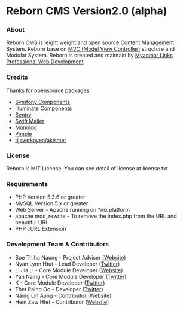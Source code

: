 Reborn CMS Version2.0 (alpha)
=============================

### About

Reborn CMS is leight weight and open source Content Management System.
Reborn base on [MVC (Model View Controller)](http://www.en.wikipedia.org/wiki/Model-view-controller) structure and Modular System.
Reborn is created and maintain by [Myanmar Links Professional Web Development](http://www.myanmarlinks.net)

### Credits

Thanks for opensource packages.

* [Symfony Components](http://symfony.com)
* [Illuminate Components](http://packagist.org/packages/illuminate/database)
* [Sentry](http://packages.org/packagist/cartalyst/sentry)
* [Swift Mailer](http://swiftmailer.org)
* [Monolog](http://github.com/Seldaek/monolog)
* [Pimple](http://pimple.sensiolabs.org)
* [tijsverkoyen/akismet](https://github.com/tijsverkoyen/Akismet)

### License

Reborn is MIT License. You can see detail of license at license.txt

### Requirements

* PHP Version 5.3.6 or greater
* MySQL Version 5.x or greater
* Web Server - Apache running on *nix platform
* apache mod_rewrite - To remove the index.php from the URL and beautiful URI
* PHP cURL Extension


### Development Team & Contributors

* Soe Thiha Naung - Project Adviser ([Website](http://soethiha.me/))
* Nyan Lynn Htut - Lead Developer ([Twitter](http://www.twitter.com/nyanlynnhtut))
* Li Jia Li - Core Module Developer ([Website](http://www.dragonvirus.com/))
* Yan Naing - Core Module Developer ([Twitter](http://www.twitter.com/Mr_YanNaing))
* K - Core Module Developer ([Twitter](http://www.twitter.com/khayusaki))
* Thet Paing Oo - Developer ([Twitter](http://www.twitter.com/mgthetpaing))
* Naing Lin Aung - Contributor ([Website](http://www.m0rris.com/))
* Hein Zaw Htet - Contributor ([Website](http://www.myanmarwebdev.com/))